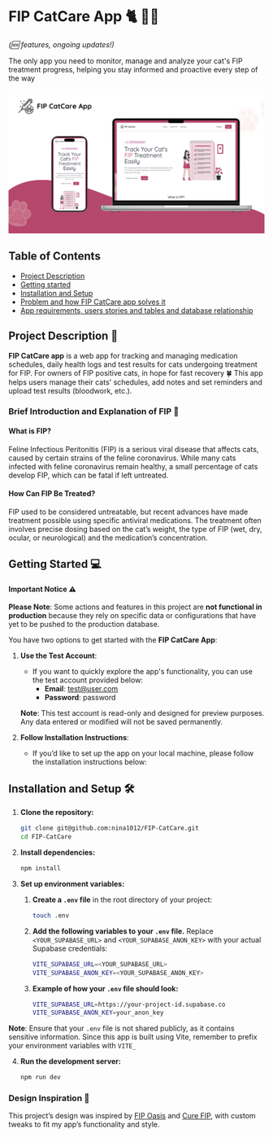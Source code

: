 # FIP CatCare App 🐈 💉💊

_(🆕 features, ongoing updates!)_

The only app you need to monitor, manage and analyze your cat's FIP treatment progress, helping you stay informed and proactive every step of the way

![Application overview image](./public/screenshots/FIP-CatCare.png)

## Table of Contents

- [Project Description](#project-description-)
- [Getting started](#getting-started-)
- [Installation and Setup](#installation-and-setup)
- [Problem and how FIP CatCare app solves it](/docs/Problem.md)
- [App requirements, users stories and tables and database relationship](/docs/App-requirements.md)

## Project Description 📖

**FIP CatCare app** is a web app for tracking and managing medication schedules, daily health logs and test results for cats undergoing treatment for FIP. For owners of FIP positive cats, in hope for fast recovery 🍀
This app helps users manage their cats' schedules, add notes and set reminders and upload test results (bloodwork, etc.).

### Brief Introduction and Explanation of FIP 🦠

#### What is FIP?

Feline Infectious Peritonitis (FIP) is a serious viral disease that affects cats, caused by certain strains of the feline coronavirus. While many cats infected with feline coronavirus remain healthy, a small percentage of cats develop FIP, which can be fatal if left untreated.

#### How Can FIP Be Treated?

FIP used to be considered untreatable, but recent advances have made treatment possible using specific antiviral medications. The treatment often involves precise dosing based on the cat’s weight, the type of FIP (wet, dry, ocular, or neurological) and the medication’s concentration.

## Getting Started 💻

#### Important Notice ⚠️

**Please Note**: Some actions and features in this project are **not functional in production** because they rely on specific data or configurations that have yet to be pushed to the production database.

You have two options to get started with the **FIP CatCare App**:

1. **Use the Test Account**:

   - If you want to quickly explore the app's functionality, you can use the test account provided below:
     - **Email**: test@user.com
     - **Password**: password

   **Note**: This test account is read-only and designed for preview purposes. Any data entered or modified will not be saved permanently.

2. **Follow Installation Instructions**:
   - If you’d like to set up the app on your local machine, please follow the installation instructions below:

## Installation and Setup 🛠️

1. **Clone the repository:**

   ```bash
   git clone git@github.com:nina1012/FIP-CatCare.git
   cd FIP-CatCare
   ```

2. **Install dependencies:**

   ```bash
   npm install
   ```

3. **Set up environment variables:**

   1. **Create a `.env` file** in the root directory of your project:

      ```bash
      touch .env
      ```

   2. **Add the following variables to your `.env` file.** Replace `<YOUR_SUPABASE_URL>` and `<YOUR_SUPABASE_ANON_KEY>` with your actual Supabase credentials:

      ```bash
      VITE_SUPABASE_URL=<YOUR_SUPABASE_URL>
      VITE_SUPABASE_ANON_KEY=<YOUR_SUPABASE_ANON_KEY>
      ```

   3. **Example of how your `.env` file should look:**

      ```bash
      VITE_SUPABASE_URL=https://your-project-id.supabase.co
      VITE_SUPABASE_ANON_KEY=your_anon_key
      ```

**Note**: Ensure that your `.env` file is not shared publicly, as it contains sensitive information. Since this app is built using Vite, remember to prefix your environment variables with `VITE_`

4. **Run the development server:**

   ```bash
   npm run dev
   ```

### Design Inspiration 🎨

This project’s design was inspired by [FIP Oasis](https://fipoasis.com) and [Cure FIP](https://www.curefip.com/), with custom tweaks to fit my app’s functionality and style.
